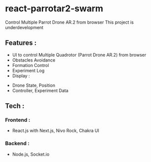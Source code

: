 # react-parrotar2-swarm
Control Multiple Parrot Drone AR.2 from browser
This project is underdevelopment

## Features :
- UI to control Multiple Quadrotor (Parrot Drone AR.2) from browser
- Obstacles Avoidance
- Formation Control
- Experiment Log
- Display : 
+ Drone State, Position
+ Controller, Experiment Data

## Tech : 
### Frontend :
- React.js with Next.js, Nivo Rock, Chakra UI
### Backend :
- Node.js, Socket.io

